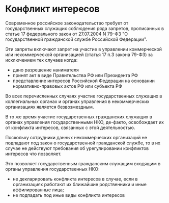 # Конфликт интересов

Современное российское законодательство требует от государственных служащих соблюдения ряда запретов, прописанных в статье 17 федерального закон от 27.07.2004 N 79-ФЗ "О государственной гражданской службе Российской Федерации".

Эти запреты включают запрет на участие в управлении коммерческой или некоммерческой организацией (статья 17 п.3 закона 79-ФЗ) за исключением тех случаев когда:

- дано разрешение нанимателя
- принят акт в виде Правительства РФ или Президента РФ
- представление интересов Российской Федерации на основании нормативно-правовых актов РФ или субъекта РФ

Во всех перечисленных случаях участие государственных служащих в коллегиальных органах и органах управления в некоммерческих организациях является безвозмездным.

В то же время участие государственных гражданских служащих в органах управления государственными НКО, де-факто, освобождает их от конфликта интересов, связанных с этой деятельностью.

Поскольку сотрудники данных некоммерческих организаций не подпадают под закон о государственной гражданской службе, то в их случае не действуют требования об урегулировании конфликтов интересов что позволяет.

Это позволяет государственным гражданским служащим входящим в органы управления государственных НКО:

- не декларировать конфликта интересов в случае, если в организациях работают их ближайшие родственники и иные аффилированные лица;
- не подпадать под иные виды конфликта интересов
